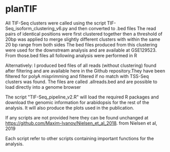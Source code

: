 # planTIF

All TIF-Seq clusters were called using the script TIF-Seq_isoform_clustering_v6.py and then converted to .bed files
The read pairs of identical positions were first clustered together then a threshold of 20bp was applied to merge slightly different clusters with within the same 20 bp range from both sides
The bed files produced from this clustering were used for the downstream analysis and are available at GSE129523. From those.bed files all following analysis were performed in R

Alternatively:
I produced bed files of all reads (without clustering) found after filtering and are available here in the Github repository.They have been filtered for polyA misprimming and filtered if no match with TSS-Seq clusters was found. The files are called <name>.allreads.bed and are possible to load directly into a genome browser

The script "TIF-Seq_pipeline_v2.R" will load the required R packages and download the genomic information for arabidopsis for the rest of the analysis. It will also produce the plots used in the publication.

If any scripts are not provided here they can be found unchanged at https://github.com/Maxim-Ivanov/Nielsen_et_al_2018. from Nielsen et al, 2019

Each script refer to other scripts containing important functions for the analysis.
